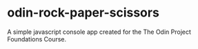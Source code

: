# odin-rock-paper-scissors
A simple javascript console app created for the The Odin Project Foundations Course.
